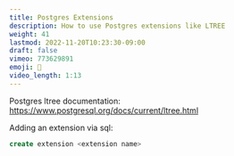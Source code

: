 ```yaml
---
title: Postgres Extensions
description: How to use Postgres extensions like LTREE
weight: 41
lastmod: 2022-11-20T10:23:30-09:00
draft: false
vimeo: 773629891
emoji: 🌴
video_length: 1:13
---
```


Postgres ltree documentation: https://www.postgresql.org/docs/current/ltree.html

Adding an extension via sql:

```sql
create extension <extension name>
```